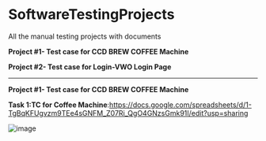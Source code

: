 # SoftwareTestingProjects
All the manual testing projects with documents

**Project #1- Test case for CCD BREW COFFEE Machine**

**Project #2- Test case for Login-VWO Login Page**

----------------------------------------------------------------------------
**Project #1- Test case for CCD BREW COFFEE Machine**

**Task 1:TC for Coffee Machine**:https://docs.google.com/spreadsheets/d/1-TgBqKFUgvzm9TEe4sGNFM_Z07Ri_QgO4GNzsGmk91I/edit?usp=sharing

![image](https://github.com/plakshm36/SoftwareTestingProjects/assets/174857611/563c22ad-8ba9-49d0-ab25-95225af32b7f)

